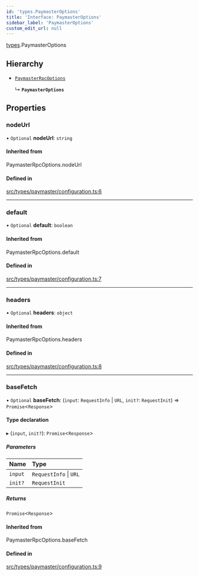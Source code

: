 ```yaml
---
id: 'types.PaymasterOptions'
title: 'Interface: PaymasterOptions'
sidebar_label: 'PaymasterOptions'
custom_edit_url: null
---
```


[types](../namespaces/types.md).PaymasterOptions

## Hierarchy

- [`PaymasterRpcOptions`](../namespaces/types.md#paymasterrpcoptions)

  ↳ **`PaymasterOptions`**

## Properties

### nodeUrl

• `Optional` **nodeUrl**: `string`

#### Inherited from

PaymasterRpcOptions.nodeUrl

#### Defined in

[src/types/paymaster/configuration.ts:6](https://github.com/starknet-io/starknet.js/blob/v7.5.1/src/types/paymaster/configuration.ts#L6)

---

### default

• `Optional` **default**: `boolean`

#### Inherited from

PaymasterRpcOptions.default

#### Defined in

[src/types/paymaster/configuration.ts:7](https://github.com/starknet-io/starknet.js/blob/v7.5.1/src/types/paymaster/configuration.ts#L7)

---

### headers

• `Optional` **headers**: `object`

#### Inherited from

PaymasterRpcOptions.headers

#### Defined in

[src/types/paymaster/configuration.ts:8](https://github.com/starknet-io/starknet.js/blob/v7.5.1/src/types/paymaster/configuration.ts#L8)

---

### baseFetch

• `Optional` **baseFetch**: (`input`: `RequestInfo` \| `URL`, `init?`: `RequestInit`) => `Promise`<`Response`\>

#### Type declaration

▸ (`input`, `init?`): `Promise`<`Response`\>

##### Parameters

| Name    | Type                   |
| :------ | :--------------------- |
| `input` | `RequestInfo` \| `URL` |
| `init?` | `RequestInit`          |

##### Returns

`Promise`<`Response`\>

#### Inherited from

PaymasterRpcOptions.baseFetch

#### Defined in

[src/types/paymaster/configuration.ts:9](https://github.com/starknet-io/starknet.js/blob/v7.5.1/src/types/paymaster/configuration.ts#L9)
